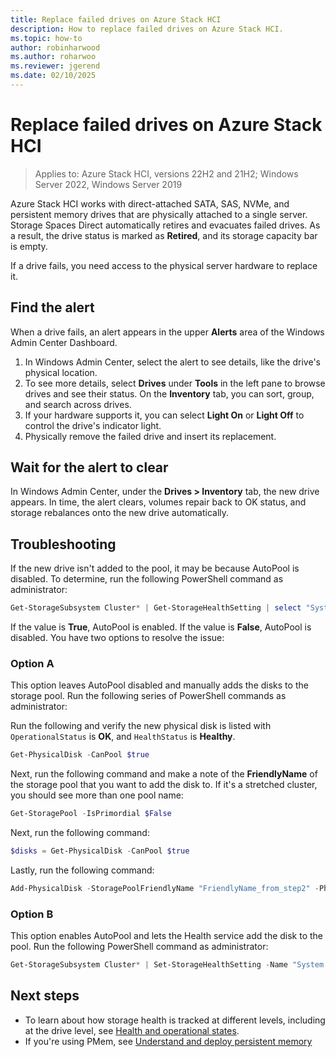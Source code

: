 ```yaml
---
title: Replace failed drives on Azure Stack HCI
description: How to replace failed drives on Azure Stack HCI.
ms.topic: how-to
author: robinharwood
ms.author: roharwoo
ms.reviewer: jgerend
ms.date: 02/10/2025
---
```


# Replace failed drives on Azure Stack HCI

> Applies to: Azure Stack HCI, versions 22H2 and 21H2; Windows Server 2022, Windows Server 2019

Azure Stack HCI works with direct-attached SATA, SAS, NVMe, and persistent memory drives that are physically attached to a single server. Storage Spaces Direct automatically retires and evacuates failed drives. As a result, the drive status is marked as **Retired**, and its storage capacity bar is empty.

If a drive fails, you need access to the physical server hardware to replace it.

## Find the alert

When a drive fails, an alert appears in the upper **Alerts** area of the Windows Admin Center Dashboard.

1. In Windows Admin Center, select the alert to see details, like the drive's physical location.
1. To see more details, select **Drives** under **Tools** in the left pane to browse drives and see their status. On the **Inventory** tab, you can sort, group, and search across drives.
1. If your hardware supports it, you can select **Light On** or **Light Off** to control the drive's indicator light.
1. Physically remove the failed drive and insert its replacement.

## Wait for the alert to clear

In Windows Admin Center, under the **Drives > Inventory** tab, the new drive appears. In time, the alert clears, volumes repair back to OK status, and storage rebalances onto the new drive automatically.

## Troubleshooting

If the new drive isn't added to the pool, it may be because AutoPool is disabled. To determine, run the following PowerShell command as administrator:

```powershell
Get-StorageSubsystem Cluster* | Get-StorageHealthSetting | select "System.Storage.PhysicalDisk.AutoPool.Enabled"
```

If the value is **True**, AutoPool is enabled.  If the value is **False**, AutoPool is disabled. You have two options to resolve the issue:

### Option A

This option leaves AutoPool disabled and manually adds the disks to the storage pool. Run the following series of PowerShell commands as administrator:

Run the following and verify the new physical disk is listed with `OperationalStatus` is **OK**, and `HealthStatus` is **Healthy**.

```powershell
Get-PhysicalDisk -CanPool $true
```

Next, run the following command and make a note of the **FriendlyName** of the storage pool that you want to add the disk to. If it's a stretched cluster, you should see more than one pool name:

```powershell
Get-StoragePool -IsPrimordial $False
```

Next, run the following command:

```powershell
$disks = Get-PhysicalDisk -CanPool $true
```

Lastly, run the following command:
```powershell
Add-PhysicalDisk -StoragePoolFriendlyName "FriendlyName_from_step2" -PhysicalDisks $disks
```

### Option B

This option enables AutoPool and lets the Health service add the disk to the pool. Run the following PowerShell command as administrator:

```powershell
Get-StorageSubsystem Cluster* | Set-StorageHealthSetting -Name "System.Storage.PhysicalDisk.AutoPool.Enabled" -Value True
```

## Next steps

- To learn about how storage health is tracked at different levels, including at the drive level, see [Health and operational states](/windows-server/storage/storage-spaces/storage-spaces-states).
- If you're using PMem, see [Understand and deploy persistent memory](/windows-server/storage/storage-spaces/deploy-pmem)
